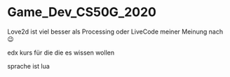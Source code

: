 # Game_Dev_CS50G_2020
Love2d ist viel besser als Processing oder LiveCode meiner Meinung nach😉

edx kurs für die die es wissen wollen

sprache ist lua 
